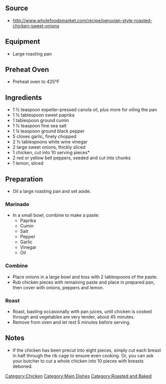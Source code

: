 ## Source

-   <http://www.wholefoodsmarket.com/recipe/peruvian-style-roasted-chicken-sweet-onions>

## Equipment

-   Large roasting pan

## Preheat Oven

-   Preheat oven to 425°F

## Ingredients

-   1 ½ teaspoon expeller-pressed canola oil, plus more for oiling the
    pan
-   1 ½ tablespoon sweet paprika
-   1 tablespoon ground cumin
-   1 ½ teaspoon fine sea salt
-   1 ¼ teaspoon ground black pepper
-   5 cloves garlic, finely chopped
-   2 ½ tablespoons white wine vinegar
-   2 large sweet onions, thickly sliced
-   1 chicken, cut into 10 serving pieces\*
-   2 red or yellow bell peppers, seeded and cut into chunks
-   1 lemon, sliced

## Preparation

-   Oil a large roasting pan and set aside.

### Marinade

-   In a small bowl, combine to make a paste:
    -   Paprika
    -   Cumin
    -   Salt
    -   Pepper
    -   Garlic
    -   Vinegar
    -   Oil

### Combine

-   Place onions in a large bowl and toss with 2 tablespoons of the
    paste.
-   Rub chicken pieces with remaining paste and place in prepared pan,
    then cover with onions, peppers and lemon.

### Roast

-   Roast, basting occasionally with pan juices, until chicken is cooked
    through and vegetables are very tender, about 45 minutes.
-   Remove from oven and let rest 5 minutes before serving.

## Notes

-   If the chicken has been precut into eight pieces, simply cut each
    breast in half through the rib cage to ensure even cooking. Or, you
    can ask your butcher to cut a whole chicken into 10 pieces with
    breasts deboned.

[Category:Chicken](Category:Chicken "wikilink") [Category:Main
Dishes](Category:Main_Dishes "wikilink") [Category:Roasted and
Baked](Category:Roasted_and_Baked "wikilink")